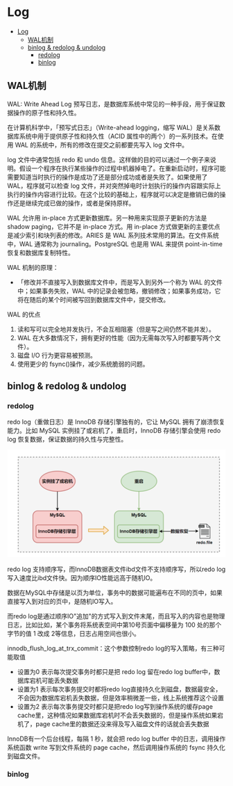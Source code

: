 # Log
- [Log](#log)
  - [WAL机制](#wal机制)
  - [binlog \& redolog \& undolog](#binlog--redolog--undolog)
    - [redolog](#redolog)
    - [binlog](#binlog)

## WAL机制
WAL: Write Ahead Log 预写日志，是数据库系统中常见的一种手段，用于保证数据操作的原子性和持久性。

在计算机科学中，「预写式日志」（Write-ahead logging，缩写 WAL）是关系数据库系统中用于提供原子性和持久性（ACID 属性中的两个）的一系列技术。在使用 WAL 的系统中，所有的修改在提交之前都要先写入 log 文件中。

log 文件中通常包括 redo 和 undo 信息。这样做的目的可以通过一个例子来说明。假设一个程序在执行某些操作的过程中机器掉电了。在重新启动时，程序可能需要知道当时执行的操作是成功了还是部分成功或者是失败了。如果使用了 WAL，程序就可以检查 log 文件，并对突然掉电时计划执行的操作内容跟实际上执行的操作内容进行比较。在这个比较的基础上，程序就可以决定是撤销已做的操作还是继续完成已做的操作，或者是保持原样。

WAL 允许用 in-place 方式更新数据库。另一种用来实现原子更新的方法是 shadow paging，它并不是 in-place 方式。用 in-place 方式做更新的主要优点是减少索引和块列表的修改。ARIES 是 WAL 系列技术常用的算法。在文件系统中，WAL 通常称为 journaling。PostgreSQL 也是用 WAL 来提供 point-in-time 恢复和数据库复制特性。

WAL 机制的原理：
- 「修改并不直接写入到数据库文件中，而是写入到另外一个称为 WAL 的文件中；如果事务失败，WAL 中的记录会被忽略，撤销修改；如果事务成功，它将在随后的某个时间被写回到数据库文件中，提交修改。

WAL 的优点
1. 读和写可以完全地并发执行，不会互相阻塞（但是写之间仍然不能并发）。
2. WAL 在大多数情况下，拥有更好的性能（因为无需每次写入时都要写两个文件）。
3. 磁盘 I/O 行为更容易被预测。
4. 使用更少的 fsync()操作，减少系统脆弱的问题。

## binlog & redolog & undolog
### redolog
redo log（重做日志）是 InnoDB 存储引擎独有的，它让 MySQL 拥有了崩溃恢复能力。比如 MySQL 实例挂了或宕机了，重启时，InnoDB 存储引擎会使用 redo log 恢复数据，保证数据的持久性与完整性。

![RedoLog](assets/doc06/redolog.png)

redo log 支持顺序写，而InnoDB数据表文件ibd文件不支持顺序写，所以redo log写入速度比ibd文件快。因为顺序IO性能远高于随机IO。

数据在MySQL中存储是以页为单位，事务中的数据可能遍布在不同的页中，如果直接写入到对应的页中，是随机IO写入。

而redo log是通过顺序IO"追加"的方式写入到文件末尾，而且写入的内容也是物理日志，比如比如，某个事务将系统表空间中第10号页面中偏移量为 100 处的那个字节的值 1 改成 2等信息，日志占用空间也很小。

innodb_flush_log_at_trx_commit：这个参数控制redo log的写入策略，有三种可能取值
- 设置为0 表示每次提交事务时都只是把 redo log 留在redo log buffer中，数据库宕机可能丢失数据
- 设置为1 表示每次事务提交时都将redo log直接持久化到磁盘，数据最安全，不会因为数据库宕机丢失数据，但是效率稍微差一些，线上系统推荐这个设置
- 设置为2 表示每次事务提交时都只是把redo log写到操作系统的缓存page cache里，这种情况如果数据库宕机时不会丢失数据的，但是操作系统如果宕机了，page cache里的数据还没来得及写入磁盘文件的话就会丢失数据

InnoDB有一个后台线程，每隔 1 秒，就会把 redo log buffer 中的日志，调用操作系统函数 write 写到文件系统的 page cache，然后调用操作系统的 fsync 持久化到磁盘文件。

### binlog


